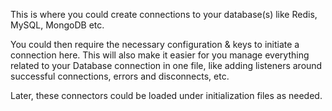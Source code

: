 This is where you could create connections to your database(s) like Redis, MySQL, MongoDB etc.

You could then require the necessary configuration & keys to initiate a connection here. This will also make it easier for you manage everything related to your Database connection in one file, like adding listeners around successful connections, errors and disconnects, etc.

Later, these connectors could be loaded under initialization files as needed.